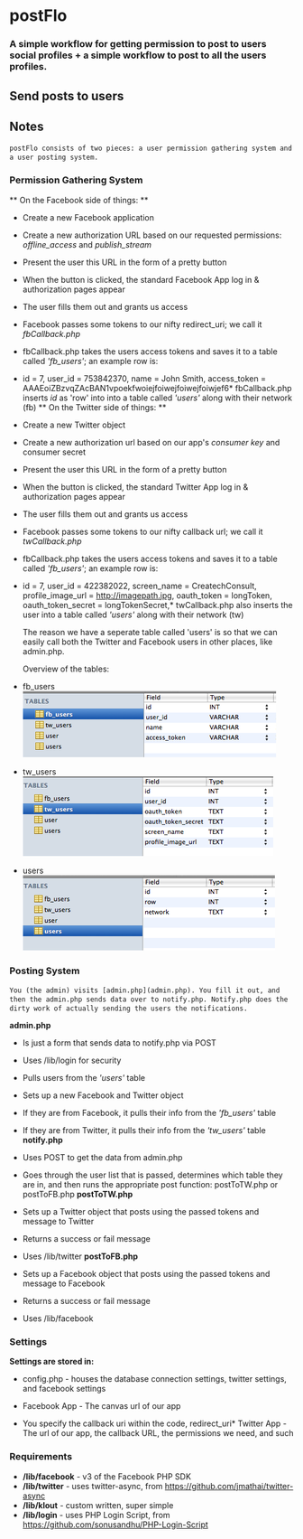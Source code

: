 # postFlo

### A simple workflow for getting permission to post to users social profiles + a simple workflow to post to all the users profiles.

## Send posts to users

## Notes

    postFlo consists of two pieces: a user permission gathering system and a user posting system.

### Permission Gathering System

** On the Facebook side of things: **

*   Create a new Facebook application
*   Create a new authorization URL based on our requested permissions: _offline_access_ and _publish_stream_
*   Present the user this URL in the form of a pretty button
*   When the button is clicked, the standard Facebook App log in & authorization pages appear
*   The user fills them out and grants us access
*   Facebook passes some tokens to our nifty redirect_uri; we call it _fbCallback.php_
*   fbCallback.php takes the users access tokens and saves it to a table called _'fb_users'_; an example row is:

*   id = 7, user_id = 753842370, name = John Smith, access_token = AAAEoiZBzvqZAcBAN1vpoekfwoiejfoiwejfoiwejfoiwjef6*   fbCallback.php inserts _id_ as 'row' into into a table called _'users'_ along with their network (fb)
** On the Twitter side of things: **

*   Create a new Twitter object
*   Create a new authorization url based on our app's _consumer key_ and </i>consumer secret</i>
*   Present the user this URL in the form of a pretty button
*   When the button is clicked, the standard Twitter App log in & authorization pages appear
*   The user fills them out and grants us access
*   Facebook passes some tokens to our nifty callback url; we call it _twCallback.php_
*   fbCallback.php takes the users access tokens and saves it to a table called _'fb_users'_; an example row is:

*   id = 7, user_id = 422382022, screen_name = CreatechConsult, profile_image_url = http://imagepath.jpg, oauth_token = longToken, oauth_token_secret = longTokenSecret,*   twCallback.php also inserts the user into a table called _'users'_ along with their network (tw)

    The reason we have a seperate table called 'users' is so that we can easily call both the Twitter and Facebook users in other places, like admin.php.

    Overview of the tables:

*   fb_users![](images/fb_users.png)
*   tw_users![](images/tw_users.png)
*   users![](images/users.png)

### Posting System

    You (the admin) visits [admin.php](admin.php). You fill it out, and then the admin.php sends data over to notify.php. Notify.php does the dirty work of actually sending the users the notifications.

**admin.php**

*   Is just a form that sends data to notify.php via POST
*   Uses /lib/login for security
*   Pulls users from the _'users'_ table
*   Sets up a new Facebook and Twitter object
*   If they are from Facebook, it pulls their info from the _'fb_users'_ table
*   If they are from Twitter, it pulls their info from the _'tw_users'_ table
**notify.php**

*   Uses POST to get the data from admin.php
*   Goes through the user list that is passed, determines which table they are in, and then runs the appropriate post function: postToTW.php or postToFB.php
**postToTW.php**

*   Sets up a Twitter object that posts using the passed tokens and message to Twitter
*   Returns a success or fail message
*   Uses /lib/twitter
**postToFB.php**

*   Sets up a Facebook object that posts using the passed tokens and message to Facebook
*   Returns a success or fail message
*   Uses /lib/facebook

### Settings

**Settings are stored in:**

*   config.php - houses the database connection settings, twitter settings, and facebook settings
*   Facebook App - The canvas url of our app

*   You  specify the callback uri within the code, redirect_uri*   Twitter App - The url of our app, the callback URL, the permissions we need, and such

### Requirements

*   **/lib/facebook** - v3 of the Facebook PHP SDK
*   **/lib/twitter** - uses twitter-async, from https://github.com/jmathai/twitter-async
*   **/lib/klout** - custom written, super simple
*   **/lib/login** - uses PHP Login Script, from https://github.com/sonusandhu/PHP-Login-Script
